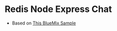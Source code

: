 # Redis Node Express Chat


* Based on [This BlueMix Sample](http://www.ibm.com/developerworks/cloud/library/cl-bluemix-node-redis-app/index.html)
